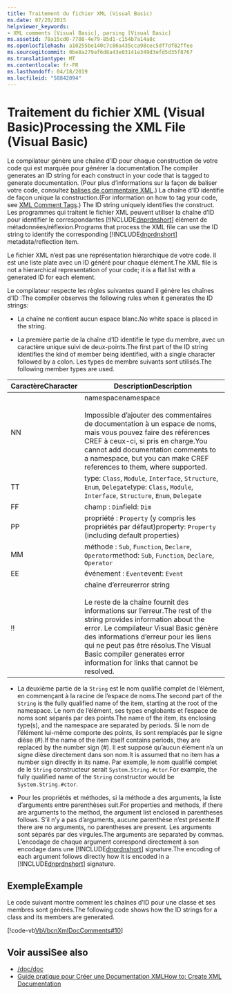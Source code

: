 ```yaml
---
title: Traitement du fichier XML (Visual Basic)
ms.date: 07/20/2015
helpviewer_keywords:
- XML comments [Visual Basic], parsing [Visual Basic]
ms.assetid: 78a15cd0-7708-4e79-85d1-c154b7a14a8c
ms.openlocfilehash: a10255be140c7c86a435cca98cec5df7df82ffee
ms.sourcegitcommit: 0be8a279af6d8a43e03141e349d3efd5d35f8767
ms.translationtype: MT
ms.contentlocale: fr-FR
ms.lasthandoff: 04/18/2019
ms.locfileid: "58842094"
---
```

# <a name="processing-the-xml-file-visual-basic"></a><span data-ttu-id="de1fc-102">Traitement du fichier XML (Visual Basic)</span><span class="sxs-lookup"><span data-stu-id="de1fc-102">Processing the XML File (Visual Basic)</span></span>
<span data-ttu-id="de1fc-103">Le compilateur génère une chaîne d’ID pour chaque construction de votre code qui est marquée pour générer la documentation.</span><span class="sxs-lookup"><span data-stu-id="de1fc-103">The compiler generates an ID string for each construct in your code that is tagged to generate documentation.</span></span> <span data-ttu-id="de1fc-104">(Pour plus d’informations sur la façon de baliser votre code, consultez [balises de commentaire XML](../../../visual-basic/language-reference/xmldoc/index.md).) La chaîne d’ID identifie de façon unique la construction.</span><span class="sxs-lookup"><span data-stu-id="de1fc-104">(For information on how to tag your code, see [XML Comment Tags](../../../visual-basic/language-reference/xmldoc/index.md).) The ID string uniquely identifies the construct.</span></span> <span data-ttu-id="de1fc-105">Les programmes qui traitent le fichier XML peuvent utiliser la chaîne d’ID pour identifier le correspondantes [!INCLUDE[dnprdnshort](~/includes/dnprdnshort-md.md)] élément de métadonnées/réflexion.</span><span class="sxs-lookup"><span data-stu-id="de1fc-105">Programs that process the XML file can use the ID string to identify the corresponding [!INCLUDE[dnprdnshort](~/includes/dnprdnshort-md.md)] metadata/reflection item.</span></span>  
  
 <span data-ttu-id="de1fc-106">Le fichier XML n’est pas une représentation hiérarchique de votre code. Il est une liste plate avec un ID généré pour chaque élément.</span><span class="sxs-lookup"><span data-stu-id="de1fc-106">The XML file is not a hierarchical representation of your code; it is a flat list with a generated ID for each element.</span></span>  
  
 <span data-ttu-id="de1fc-107">Le compilateur respecte les règles suivantes quand il génère les chaînes d’ID :</span><span class="sxs-lookup"><span data-stu-id="de1fc-107">The compiler observes the following rules when it generates the ID strings:</span></span>  
  
-   <span data-ttu-id="de1fc-108">La chaîne ne contient aucun espace blanc.</span><span class="sxs-lookup"><span data-stu-id="de1fc-108">No white space is placed in the string.</span></span>  
  
-   <span data-ttu-id="de1fc-109">La première partie de la chaîne d’ID identifie le type du membre, avec un caractère unique suivi de deux-points.</span><span class="sxs-lookup"><span data-stu-id="de1fc-109">The first part of the ID string identifies the kind of member being identified, with a single character followed by a colon.</span></span> <span data-ttu-id="de1fc-110">Les types de membre suivants sont utilisés.</span><span class="sxs-lookup"><span data-stu-id="de1fc-110">The following member types are used.</span></span>  
  
|<span data-ttu-id="de1fc-111">Caractère</span><span class="sxs-lookup"><span data-stu-id="de1fc-111">Character</span></span>|<span data-ttu-id="de1fc-112">Description</span><span class="sxs-lookup"><span data-stu-id="de1fc-112">Description</span></span>|  
|---|---|  
|<span data-ttu-id="de1fc-113">N</span><span class="sxs-lookup"><span data-stu-id="de1fc-113">N</span></span>|<span data-ttu-id="de1fc-114">namespace</span><span class="sxs-lookup"><span data-stu-id="de1fc-114">namespace</span></span><br /><br /> <span data-ttu-id="de1fc-115">Impossible d’ajouter des commentaires de documentation à un espace de noms, mais vous pouvez faire des références CREF à ceux-ci, si pris en charge.</span><span class="sxs-lookup"><span data-stu-id="de1fc-115">You cannot add documentation comments to a namespace, but you can make CREF references to them, where supported.</span></span>|  
|<span data-ttu-id="de1fc-116">T</span><span class="sxs-lookup"><span data-stu-id="de1fc-116">T</span></span>|<span data-ttu-id="de1fc-117">type: `Class`, `Module`, `Interface`, `Structure`, `Enum`, `Delegate`</span><span class="sxs-lookup"><span data-stu-id="de1fc-117">type: `Class`, `Module`, `Interface`, `Structure`, `Enum`, `Delegate`</span></span>|  
|<span data-ttu-id="de1fc-118">F</span><span class="sxs-lookup"><span data-stu-id="de1fc-118">F</span></span>|<span data-ttu-id="de1fc-119">champ : `Dim`</span><span class="sxs-lookup"><span data-stu-id="de1fc-119">field: `Dim`</span></span>|  
|<span data-ttu-id="de1fc-120">P</span><span class="sxs-lookup"><span data-stu-id="de1fc-120">P</span></span>|<span data-ttu-id="de1fc-121">propriété : `Property` (y compris les propriétés par défaut)</span><span class="sxs-lookup"><span data-stu-id="de1fc-121">property: `Property` (including default properties)</span></span>|  
|<span data-ttu-id="de1fc-122">M</span><span class="sxs-lookup"><span data-stu-id="de1fc-122">M</span></span>|<span data-ttu-id="de1fc-123">méthode : `Sub`, `Function`, `Declare`, `Operator`</span><span class="sxs-lookup"><span data-stu-id="de1fc-123">method: `Sub`, `Function`, `Declare`, `Operator`</span></span>|  
|<span data-ttu-id="de1fc-124">E</span><span class="sxs-lookup"><span data-stu-id="de1fc-124">E</span></span>|<span data-ttu-id="de1fc-125">événement : `Event`</span><span class="sxs-lookup"><span data-stu-id="de1fc-125">event: `Event`</span></span>|  
|<span data-ttu-id="de1fc-126">!</span><span class="sxs-lookup"><span data-stu-id="de1fc-126">!</span></span>|<span data-ttu-id="de1fc-127">chaîne d’erreur</span><span class="sxs-lookup"><span data-stu-id="de1fc-127">error string</span></span><br /><br /> <span data-ttu-id="de1fc-128">Le reste de la chaîne fournit des informations sur l’erreur.</span><span class="sxs-lookup"><span data-stu-id="de1fc-128">The rest of the string provides information about the error.</span></span> <span data-ttu-id="de1fc-129">Le compilateur Visual Basic génère des informations d’erreur pour les liens qui ne peut pas être résolus.</span><span class="sxs-lookup"><span data-stu-id="de1fc-129">The Visual Basic compiler generates error information for links that cannot be resolved.</span></span>|  
  
-   <span data-ttu-id="de1fc-130">La deuxième partie de la `String` est le nom qualifié complet de l’élément, en commençant à la racine de l’espace de noms.</span><span class="sxs-lookup"><span data-stu-id="de1fc-130">The second part of the `String` is the fully qualified name of the item, starting at the root of the namespace.</span></span> <span data-ttu-id="de1fc-131">Le nom de l’élément, ses types englobants et l’espace de noms sont séparés par des points.</span><span class="sxs-lookup"><span data-stu-id="de1fc-131">The name of the item, its enclosing type(s), and the namespace are separated by periods.</span></span> <span data-ttu-id="de1fc-132">Si le nom de l’élément lui-même comporte des points, ils sont remplacés par le signe dièse (#).</span><span class="sxs-lookup"><span data-stu-id="de1fc-132">If the name of the item itself contains periods, they are replaced by the number sign (#).</span></span> <span data-ttu-id="de1fc-133">Il est supposé qu’aucun élément n’a un signe dièse directement dans son nom.</span><span class="sxs-lookup"><span data-stu-id="de1fc-133">It is assumed that no item has a number sign directly in its name.</span></span> <span data-ttu-id="de1fc-134">Par exemple, le nom qualifié complet de le `String` constructeur serait `System.String.#ctor`.</span><span class="sxs-lookup"><span data-stu-id="de1fc-134">For example, the fully qualified name of the `String` constructor would be `System.String.#ctor`.</span></span>  
  
-   <span data-ttu-id="de1fc-135">Pour les propriétés et méthodes, si la méthode a des arguments, la liste d’arguments entre parenthèses suit.</span><span class="sxs-lookup"><span data-stu-id="de1fc-135">For properties and methods, if there are arguments to the method, the argument list enclosed in parentheses follows.</span></span> <span data-ttu-id="de1fc-136">S’il n’y a pas d’arguments, aucune parenthèse n’est présente.</span><span class="sxs-lookup"><span data-stu-id="de1fc-136">If there are no arguments, no parentheses are present.</span></span> <span data-ttu-id="de1fc-137">Les arguments sont séparés par des virgules.</span><span class="sxs-lookup"><span data-stu-id="de1fc-137">The arguments are separated by commas.</span></span> <span data-ttu-id="de1fc-138">L’encodage de chaque argument correspond directement à son encodage dans une [!INCLUDE[dnprdnshort](~/includes/dnprdnshort-md.md)] signature.</span><span class="sxs-lookup"><span data-stu-id="de1fc-138">The encoding of each argument follows directly how it is encoded in a [!INCLUDE[dnprdnshort](~/includes/dnprdnshort-md.md)] signature.</span></span>  
  
## <a name="example"></a><span data-ttu-id="de1fc-139">Exemple</span><span class="sxs-lookup"><span data-stu-id="de1fc-139">Example</span></span>  
 <span data-ttu-id="de1fc-140">Le code suivant montre comment les chaînes d’ID pour une classe et ses membres sont générés.</span><span class="sxs-lookup"><span data-stu-id="de1fc-140">The following code shows how the ID strings for a class and its members are generated.</span></span>  
  
 [!code-vb[VbVbcnXmlDocComments#10](~/samples/snippets/visualbasic/VS_Snippets_VBCSharp/VbVbcnXmlDocComments/VB/Class1.vb#10)]  
  
## <a name="see-also"></a><span data-ttu-id="de1fc-141">Voir aussi</span><span class="sxs-lookup"><span data-stu-id="de1fc-141">See also</span></span>

- [<span data-ttu-id="de1fc-142">/doc</span><span class="sxs-lookup"><span data-stu-id="de1fc-142">/doc</span></span>](../../../visual-basic/reference/command-line-compiler/doc.md)
- [<span data-ttu-id="de1fc-143">Guide pratique pour Créer une Documentation XML</span><span class="sxs-lookup"><span data-stu-id="de1fc-143">How to: Create XML Documentation</span></span>](../../../visual-basic/programming-guide/program-structure/how-to-create-xml-documentation.md)
